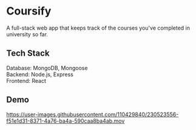 # Coursify

A full-stack web app that keeps track of the courses you've completed in university so far.

## Tech Stack
Database: MongoDB, Mongoose  
Backend: Node.js, Express  
Frontend: React  

## Demo


https://user-images.githubusercontent.com/110429840/230523556-f51e1d31-8371-4a76-ba4a-590caa8ba4ab.mov

